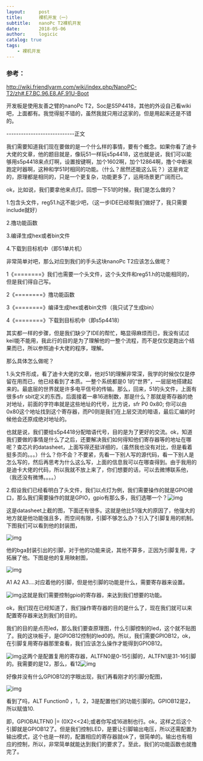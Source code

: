 ```yaml
---
layout:     post
title:      裸机开发（一）
subtitle:   nanoPc T2裸机开发
date:       2018-05-06
author:     logicic
catalog: true
tags:
    - 裸机开发
---
```




### 参考：

http://wiki.friendlyarm.com/wiki/index.php/NanoPC-T2/zh#.E7.BC.96.E8.AF.91U-Boot

开发板是使用友善之臂的nanoPc T2，Soc是S5P4418，其他的外设自己看wiki吧，上面都有。我觉得挺不错的，虽然我就只用过这家的，但是用起来还是不错的。

----------------------------正文

我们需要知道我们现在要做的是一个什么样的事情，要有个概念。如果你看了迪卡大佬的文章，他的题目就是，像玩51一样玩s5p4418，这也就是说，我们可以能够用s5p4418来点灯啊，设置按键啊，加个1602啊，加个12864啊，撸个中断来跑定时器啊，这种和学51时相同的功能。（什么？居然还能这么玩？）这是肯定的，原理都是相同的，只是一个更复杂，功能更多了，运用场景更广阔而已。

ok，比如说，我们要拿他来点灯。回想一下51的时候，我们是怎么做的？

1.包含头文件，reg51.h这不能少吧，（这一步IDE已经帮我们做好了，我只需要include就好）

2.撸功能函数

3.编译生成hex或者bin文件

4.下载到目标机中（即51单片机）

非常简单对吧，那么对应到我们的手头这块nanoPc T2应该怎么做呢？

1《========》我们也需要一个头文件，这个头文件和reg51.h的功能相同的，但是我们得自己写。

2《========》撸功能函数

3《========》编译生成hex或者bin文件（我只试了生成bin）

4《========》下载到目标机中（即s5p4418）

其实都一样的步骤，但是我们缺少了IDE的帮忙，略显得麻烦而已，我没有试过keil能不能用，我此行的目的是为了理解他的一整个流程，而不是仅仅是跑出个结果而已，所以参照迪卡大佬的程序，理解。

那么具体怎么做呢？

1.头文件形成，看了迪卡大佬的文章，他对51的理解非常深，我学的时候仅仅是停留在用而已，他已经看到了本质。一整个系统都是0 1的“世界”，一层层地搭建起来的。最底层的世界就是许多电平信号的传输。那么，回来，51的头文件，上面有很多sfr sbit定义的东西，后面接着一串16进制数，那是什么？那就是寄存器的绝对地址，前面的字符串就是这些地址的代号，比方说，sfr P0 0x80; 你可以由0x80这个地址找到这个寄存器，而P0则是我们在上层交流的暗语，最后汇编的时候他会还原成绝对地址的。

也就是说，我们要给s5p4418分配暗语代号，目的是为了更好的交流。ok，知道我们要做的事情是什么了之后，还要解决我们如何得知他们寄存器等的地址在哪呢？查芯片的datasheet，上面写得还挺详细的，（虽然我也没有对比，但是看着挺多页的。。。）什么？你不会？不要紧，先看一下别人写的源代码，看一下别人是怎么写的，然后再思考为什么这么写，上面的信息我可以在哪查得到。由于我用的是迪卡大佬的代码，所以我就不放上来了，你们想要的话，可以去微博联系他，（我还没有微博。。。。）

2.假设我们已经看明白了头文件，我们以点灯为例，我们需要操作的就是GPIO接口，那么我们需要操作的就是GPIO，gpio有那么多，我们选哪一个？![img](https://img-blog.csdn.net/20180506154022862)![点击并拖拽以移动](data:image/gif;base64,R0lGODlhAQABAPABAP///wAAACH5BAEKAAAALAAAAAABAAEAAAICRAEAOw==)

这是datasheet上截的图，下面还有很多。这就是他比51强大的原因了，他强大的地方就是他功能强且多，而空间有限，引脚不够怎么办？引入了引脚复用的机制。下图我们可以看到他的封装图，

![img](https://img-blog.csdn.net/20180506154556199)![点击并拖拽以移动](data:image/gif;base64,R0lGODlhAQABAPABAP///wAAACH5BAEKAAAALAAAAAABAAEAAAICRAEAOw==)

他的bga封装引出的引脚，对于他的功能来说，其他不算多，正因为引脚复用，才拓展了他。下图是他的复用映射图，

![img](https://img-blog.csdn.net/20180506154806519)![点击并拖拽以移动](data:image/gif;base64,R0lGODlhAQABAPABAP///wAAACH5BAEKAAAALAAAAAABAAEAAAICRAEAOw==)

A1 A2 A3....对应着他的引脚，但是他引脚的功能是什么，需要寄存器来设置。

![img](https://img-blog.csdn.net/20180506155001192)![点击并拖拽以移动](data:image/gif;base64,R0lGODlhAQABAPABAP///wAAACH5BAEKAAAALAAAAAABAAEAAAICRAEAOw==)这就是我们需要控制gpio的寄存器，来达到我们想要的功能。

ok，我们现在已经知道了，我们操作寄存器的目的是什么了，现在我们就可以来配置寄存器来达到我们的目的。

我们的目的是点亮led，那么我们要查原理图，什么引脚控制的led，这个就不贴图了。我的这块板子，是GPIOB12控制的led0的。所以，我们需要GPIOB12，ok，在引脚复用寄存器那里查看，我们应该怎么操作才能得到GPIOB12。

![img](https://img-blog.csdn.net/20180506155750499)![点击并拖拽以移动](data:image/gif;base64,R0lGODlhAQABAPABAP///wAAACH5BAEKAAAALAAAAAABAAEAAAICRAEAOw==)这两个是配置复用的寄存器，ALTFN0是0-15引脚的，ALTFN1是31-16引脚的。我需要的是12，那么，看12![img](https://img-blog.csdn.net/20180506160001294)![点击并拖拽以移动](data:image/gif;base64,R0lGODlhAQABAPABAP///wAAACH5BAEKAAAALAAAAAABAAEAAAICRAEAOw==)

好像并没有什么GPIOB12的字眼出现，我们再看刚才的引脚分配图，

![img](https://img-blog.csdn.net/20180506160217226)![点击并拖拽以移动](data:image/gif;base64,R0lGODlhAQABAPABAP///wAAACH5BAEKAAAALAAAAAABAAEAAAICRAEAOw==)

看到了吗，ALT Function0 ，1，2，3是配置他们的功能引脚的。GPIOB12是2，所以赋值10.

即，GPIOBALTFN0 |= (0X2<<24);或者你写成16进制也行。ok，这样之后这个引脚就是GPIOB12了。但是我们控制LED，是要让引脚输出电压，所以还需配置为输出模式，这个也是一样的，配置相应的寄存器就ok了，很简单的。输出也有相应的控制，所以，非常简单就能达到我们的要求了。至此，我们的功能函数也就撸完了。